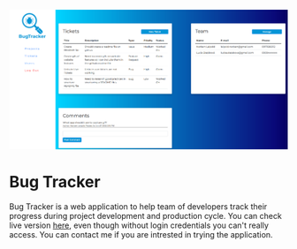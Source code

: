 ![Project page](./readme-imgs/project-page.png)
# Bug Tracker

Bug Tracker is a web application to help team of developers track their progress during project development and production cycle. You can check live version 
[here](https://bug-tracker-webapp.herokuapp.com/), even though without login credentials you can't really access. You can contact me if you are intrested in trying the application.